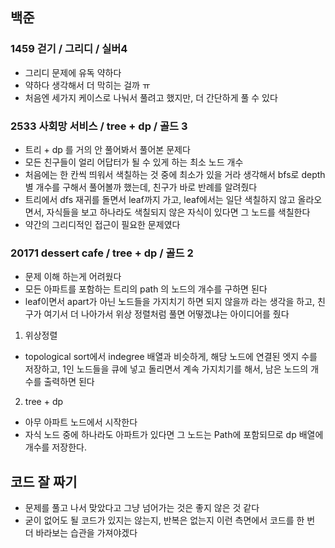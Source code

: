 ## 백준
### 1459 걷기 / 그리디 / 실버4
- 그리디 문제에 유독 약하다
- 약하다 생각해서 더 막히는 걸까 ㅠ
- 처음엔 세가지 케이스로 나눠서 풀려고 했지만, 더 간단하게 풀 수 있다

### 2533 사회망 서비스 / tree + dp / 골드 3
- 트리 + dp 를 거의 안 풀어봐서 풀어본 문제다
- 모든 친구들이 얼리 어답터가 될 수 있게 하는 최소 노드 개수
- 처음에는 한 칸씩 띄워서 색칠하는 것 중에 최소가 있을 거라 생각해서 bfs로 depth 별 개수를 구해서 풀어볼까 했는데, 친구가 바로 반례를 알려줬다
- 트리에서 dfs 재귀를 돌면서 leaf까지 가고, leaf에서는 일단 색칠하지 않고 올라오면서, 자식들을 보고 하나라도 색칠되지 않은 자식이 있다면 그 노드를 색칠한다
- 약간의 그리디적인 접근이 필요한 문제였다

### 20171 dessert cafe / tree + dp / 골드 2
- 문제 이해 하는게 어려웠다
- 모든 아파트를 포함하는 트리의 path 의 노드의 개수를 구하면 된다
- leaf이면서 apart가 아닌 노드들을 가지치기 하면 되지 않을까 라는 생각을 하고, 친구가 여기서 더 나아가서 위상 정렬처럼 풀면 어떻겠냐는 아이디어를 줬다
1. 위상정렬
- topological sort에서 indegree 배열과 비슷하게, 해당 노드에 연결된 엣지 수를 저장하고, 1인 노드들을 큐에 넣고 돌리면서 계속 가지치기를 해서, 남은 노드의 개수를 출력하면 된다
2. tree + dp
- 아무 아파트 노드에서 시작한다
- 자식 노드 중에 하나라도 아파트가 있다면 그 노드는 Path에 포함되므로 dp 배열에 개수를 저장한다.

## 코드 잘 짜기
- 문제를 풀고 나서 맞았다고 그냥 넘어가는 것은 좋지 않은 것 같다
- 굳이 없어도 될 코드가 있지는 않는지, 반복은 없는지 이런 측면에서 코드를 한 번 더 바라보는 습관을 가져야겠다
